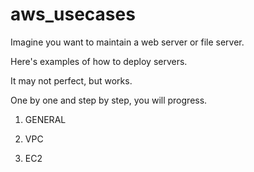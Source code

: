 # aws_usecases

Imagine you want to maintain a web server or file server.

Here's examples of how to deploy servers.

It may not perfect, but works.

One by one and step by step, you will progress.

1. GENERAL

2. VPC 

3. EC2 
